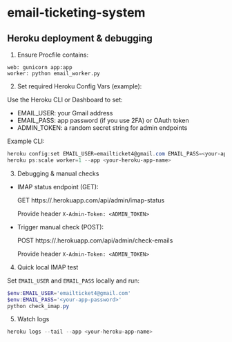 # email-ticketing-system

## Heroku deployment & debugging

1. Ensure Procfile contains:

```
web: gunicorn app:app
worker: python email_worker.py
```

2. Set required Heroku Config Vars (example):

Use the Heroku CLI or Dashboard to set:

- EMAIL_USER: your Gmail address
- EMAIL_PASS: app password (if you use 2FA) or OAuth token
- ADMIN_TOKEN: a random secret string for admin endpoints

Example CLI:

```powershell
heroku config:set EMAIL_USER=emailticket4@gmail.com EMAIL_PASS=<your-app-password> ADMIN_TOKEN=<token> --app <your-heroku-app-name>
heroku ps:scale worker=1 --app <your-heroku-app-name>
```

3. Debugging & manual checks

- IMAP status endpoint (GET):

	GET https://<your-app>.herokuapp.com/api/admin/imap-status

	Provide header `X-Admin-Token: <ADMIN_TOKEN>`

- Trigger manual check (POST):

	POST https://<your-app>.herokuapp.com/api/admin/check-emails

	Provide header `X-Admin-Token: <ADMIN_TOKEN>`

4. Quick local IMAP test

Set `EMAIL_USER` and `EMAIL_PASS` locally and run:

```powershell
$env:EMAIL_USER='emailticket4@gmail.com'
$env:EMAIL_PASS='<your-app-password>'
python check_imap.py
```

5. Watch logs

```powershell
heroku logs --tail --app <your-heroku-app-name>
```
